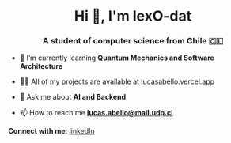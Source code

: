 <h1 align="center">Hi 👋, I'm lexO-dat</h1>
<h3 align="center">A student of computer science from Chile 🇨🇱</h3>

- 🌱 I’m currently learning **Quantum Mechanics and Software Architecture**

- 👨‍💻 All of my projects are available at [lucasabello.vercel.app](lucasabello.vercel.app)

- 💬 Ask me about **AI and Backend**

- 📫 How to reach me **lucas.abello@mail.udp.cl**

**Connect with me**: [linkedIn](https://linkedin.com/in/lucasabello)

